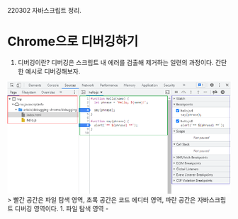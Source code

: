 220302 자바스크립트 정리.

# Chrome으로 디버깅하기

1. 디버깅이란?
디버깅은 스크립트 내 에러를 검출해 제거하는 일련의 과정이다. 간단한 예시로 디버깅해보자.
<img src="../images/debug_1.PNG">
> 빨간 공간은 파일 탐색 영역, 초록 공간은 코드 에디터 영역, 파란 공간은 자바스크립트 디버깅 영역이다.
    1. 파일 탐색 영역 - 